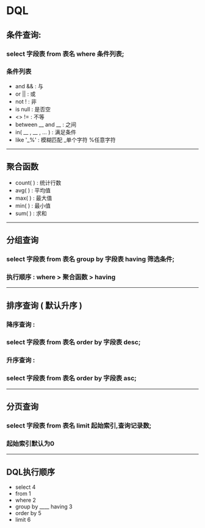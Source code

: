 # DQL

## 条件查询:
### select 字段表 from 表名 where 条件列表;
### 条件列表
- and  &&  :  与
- or  ||  :  或
- not  !  :  非
- is null  :  是否空
- <>  !=  :  不等
- between  __  and  __  : 之间
- in( __ , __ , ... ) : 满足条件
- like '_%'  : 模糊匹配   _单个字符   %任意字符
***
## 聚合函数
- count( )  :  统计行数
- avg( )  :  平均值
- max( )  :  最大值
- min( )  :  最小值
- sum( )  :  求和
***
## 分组查询
### select 字段表 from 表名 group by 字段表 having 筛选条件;
### 执行顺序 : where > 聚合函数 > having
***
## 排序查询 ( 默认升序 ) 
### 降序查询 : 
### select 字段表 from 表名 order by 字段表 desc;
### 升序查询 : 
### select 字段表 from 表名 order by 字段表 asc;
***
## 分页查询
### select 字段表 from 表名 limit 起始索引,查询记录数;
### 起始索引默认为0
***
## DQL执行顺序
- select        4      
- from         1        
- where       2        
- group by  ____  having      3       
- order by   5        
- limit          6        